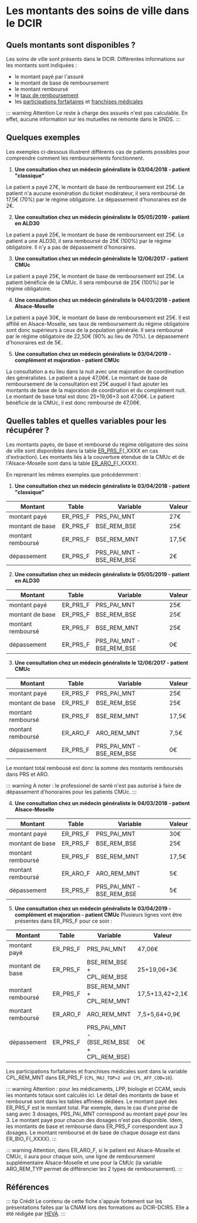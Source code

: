 # Les montants des soins de ville dans le DCIR
<!-- SPDX-License-Identifier: MPL-2.0 -->

## Quels montants sont disponibles ?

Les soins de ville sont présents dans le DCIR. 
Différentes informations sur les montants sont indiquées : 
- le montant payé par l'assuré 
- le montant de base de remboursement 
- le montant remboursé
- le [taux de remboursement](https://www.ameli.fr/rhone/assure/remboursements/rembourse/tableau-recapitulatif-taux-remboursement/tableau-recapitulatif-taux-remboursement)
- les [participations forfaitaires](https://www.ameli.fr/rhone/assure/remboursements/reste-charge/participation-forfaitaire-1-euro) et [franchises médicales](https://www.ameli.fr/rhone/assure/remboursements/reste-charge/franchise-medicale)

::: warning 
Attention
Le reste à charge des assurés n'est pas calculable. En effet, aucune information sur les mutuelles ne remonte dans le SNDS.
:::

## Quelques exemples 
Les exemples ci-dessous illustrent différents cas de patients possibles pour comprendre comment les remboursements fonctionnent.

1. **Une consultation chez un médecin généraliste le 03/04/2018 - patient "classique"** 

Le patient a payé 27€, le montant de base de remboursement est 25€. 
Le patient n'a aucune exonération du ticket modérateur, il sera remboursé de 17,5€ (70%) par le régime obligatoire. Le dépassement d'honoraires est de 2€.

2. **Une consultation chez un médecin généraliste le 05/05/2019 - patient en ALD30** 

Le patient a payé 25€, le montant de base de remboursement est 25€. 
Le patient a une ALD30, il sera remboursé de 25€ (100%) par le régime obligatoire. Il n'y a pas de dépassement d'honoraires.

3. **Une consultation chez un médecin généraliste le 12/06/2017 - patient CMUc**

Le patient a payé 25€, le montant de base de remboursement est 25€.
Le patient bénéficie de la CMUc. Il sera remboursé de 25€ (100%) par le régime obligatoire.

4. **Une consultation chez un médecin généraliste le 04/03/2018 - patient Alsace-Moselle**

Le patient a payé 30€, le montant de base de remboursement est 25€.
Il est affilié en Alsace-Moselle, ses taux de remboursement du régime obligatoire sont donc supérieurs à ceux de la population générale. 
Il sera remboursé par le régime obligatoire de 22,50€ (90% au lieu de 70%). Le dépassement d'honoraires est de 5€.

5. **Une consultation chez un médecin généraliste le 03/04/2019 - complément et majoration - patient CMUc** 

La consultation a eu lieu dans la nuit avec une majoration de coordination des généralistes.
Le patient a payé 47,06€. Le montant de base de remboursement de la consultation est 25€ auquel il faut ajouter les montants de base de la majoration de coordination et du complément nuit. Le montant de base total est donc 25+19,06+3 soit 47,06€.
Le patient bénéficie de la CMUc, il est donc remboursé de 47,06€.


## Quelles tables et quelles variables pour les récupérer ?

Les montants payés, de base et remboursé du régime obligatoire des soins de ville sont disponibles dans la table [ER_PRS_F](../tables/DCIR/ER_PRS_F.md)(_XXXX en cas d'extraction). 
Les montants liés à la couverture étendue de la CMUc et de l'Alsace-Moselle sont dans la table [ER_ARO_F](../tables/DCIR/ER_ARO_F.md)(_XXXX). 


En reprenant les mêmes exemples que précédemment :

1. **Une consultation chez un médecin généraliste le 03/04/2018 - patient "classique"**

| Montant           | Table | Variable                  | Valeur |
|-------------------|-------|---------------------------|--------|
| montant payé      | ER_PRS_F  | PRS_PAI_MNT               | 27€    |
| montant de base   | ER_PRS_F  | BSE_REM_BSE               | 25€    |
| montant remboursé | ER_PRS_F  | BSE_REM_MNT               | 17,5€  |
| dépassement       | ER_PRS_F  | PRS_PAI_MNT - BSE_REM_BSE | 2€     |


2. **Une consultation chez un médecin généraliste le 05/05/2019 - patient en ALD30**

| Montant           | Table | Variable                  | Valeur |
|-------------------|-------|---------------------------|--------|
| montant payé      | ER_PRS_F  | PRS_PAI_MNT               | 25€    |
| montant de base   | ER_PRS_F  | BSE_REM_BSE               | 25€    |
| montant remboursé | ER_PRS_F  | BSE_REM_MNT               | 25€  |
| dépassement       | ER_PRS_F  | PRS_PAI_MNT - BSE_REM_BSE | 0€     |


3. **Une consultation chez un médecin généraliste le 12/06/2017 - patient CMUc**

| Montant           | Table | Variable                  | Valeur |
|-------------------|-------|---------------------------|--------|
| montant payé      | ER_PRS_F  | PRS_PAI_MNT      | 25€    |
| montant de base   | ER_PRS_F  | BSE_REM_BSE    | 25€    |
| montant remboursé | ER_PRS_F  | BSE_REM_MNT       | 17,5€  |
| montant remboursé | ER_ARO_F  | ARO_REM_MNT      | 7,5€  |
| dépassement       | ER_PRS_F  | PRS_PAI_MNT - BSE_REM_BSE | 0€     |

Le montant total rembousé est donc la somme des montants remboursés dans PRS et ARO.

::: warning 
A noter : le professionel de santé n'est pas autorisé à faire de dépassement d'honoraires pour les patients CMUc.
:::

4. **Une consultation chez un médecin généraliste le 04/03/2018 - patient Alsace-Moselle**

| Montant           | Table | Variable                  | Valeur |
|-------------------|-------|---------------------------|--------|
| montant payé      | ER_PRS_F  | PRS_PAI_MNT      | 30€    |
| montant de base   | ER_PRS_F  | BSE_REM_BSE    | 25€    |
| montant remboursé | ER_PRS_F  | BSE_REM_MNT       | 17,5€  |
| montant remboursé | ER_ARO_F  | ARO_REM_MNT      | 5€  |
| dépassement       | ER_PRS_F  | PRS_PAI_MNT - BSE_REM_BSE | 5€     |



5. **Une consultation chez un médecin généraliste le 03/04/2019 - complément et majoration - patient CMUc** 
Plusieurs lignes vont être présentes dans ER_PRS_F pour ce soin : 

| Montant           | Table | Variable                  | Valeur |
|-------------------|-------|---------------------------|--------|
| montant payé      | ER_PRS_F | PRS_PAI_MNT | 47,06€ |
| montant de base   | ER_PRS_F  | BSE_REM_BSE + CPL_REM_BSE| 25+19,06+3€  |
| montant remboursé | ER_PRS_F  | BSE_REM_MNT + CPL_REM_MNT| 17,5+13,42+2,1€  |
| montant remboursé | ER_ARO_F  | ARO_REM_MNT | 7,5+5,64+0,9€  |
| dépassement       | ER_PRS_F  | PRS_PAI_MNT - (BSE_REM_BSE + CPL_REM_BSE) | 0€ |


Les participations forfaitaires et franchises médicales sont dans la variable CPL_REM_MNT dans ER_PRS_F (`CPL_MAJ_TOP=2 and CPL_AFF_COD=16`). 


::: warning 
Attention : pour les médicaments, LPP, biologie et CCAM, seuls les montants totaux sont calculés ici. Le détail des montants de base et remboursé sont dans les tables affinées dédiées. Le montant payé des ER_PRS_F est le montant total. Par exemple, dans le cas d'une prise de sang avec 3 dosages, PRS_PAI_MNT correspond au montant payé pour les 3. Le montant payé pour chacun des dosages n'est pas disponible. Idem, les montants de base et remboursé dans ER_PRS_F correspondent aux 3 dosages. Le montant remboursé et de base de chaque dosage est dans ER_BIO_F(_XXXX).
:::

::: warning 
Attention, dans ER_ARO_F, si le patient est Alsace-Moselle et CMUc, il aura pour chaque soin, une ligne de remboursement supplémentaire Alsace-Moselle et une pour la CMUc (la variable ARO_REM_TYP permet de différencier les 2 types de remboursement).
:::

## Références
::: tip Crédit
Le contenu de cette fiche s'appuie fortement sur les présentations faites par la CNAM lors des formations au DCIR-DCIRS. Elle a été rédigée par [HEVA](https://hevaweb.com/fr/#!/).
:::